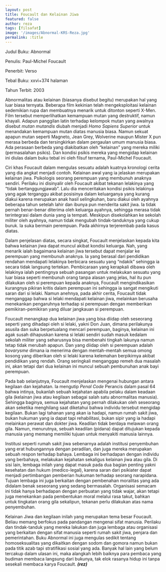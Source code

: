 ```yaml
---
layout: post
title: Foucault dan Kelainan Jiwa
featured: false
author: reza
tags: [filsafat]
image: '/images/Abnormal-KRS-Reza.jpg'
permalink: :title
---
```


Judul Buku: Abnormal

Penulis: Paul-Michel Foucault

Penerbit: Verso

Tebal Buku: xxvi+374 halaman

Tahun Terbit: 2003

Abnormalitas atau kelainan (biasanya disebut begitu) merupakan hal yang luar biasa ternyata. Beberapa film kekinian telah mengeksploitasi kelainan sedemikian rupa dan membuatnya menarik untuk ditonton seperti X-Men. Film tersebut memperlihatkan kemampuan mutan yang destruktif, namun khayali. Adapun panggilan latin terhadap kelompok mutan yang awalnya disebut _mutan mutandis_ diubah menjadi _Homo Sapiens Superior_ untuk menandakan kemampuan mutan diatas manusia biasa. Namun sekuat apapun mutan seperti Magneto, Jean Grey, Wolverine maupun Mister X pun merasa berbeda dan tersingkirkan dalam pergaulan umum manusia biasa. Ada perasaan berbeda yang diakibatkan oleh “kelainan” yang mereka miliki (permasalahan psikis). Dan kondisi psikis mereka yang mengidap kelainan ini diulas dalam buku tebal ini oleh filsuf ternama, Paul-Michel Foucault.

Ciri khas Foucault dalam mengulas sesuatu adalah kuatnya kronologi cerita yang dia angkat menjadi contoh. Kelainan awal yang ia jelaskan merupakan kelainan jiwa. Psikologis seorang perempuan yang membunuh anaknya sendiri. Perilaku ini disinyalir oleh Foucault akibat tekanan lelakinya yang “tidak bertanggungjawab”. Lalu dia menceritakan kondisi psikis lelakinya yang agak terganggu akibat posisinya dalam keluarganya yang kurang diakui karena merupakan anak hasil selingkuhan, baru diakui oleh ayahnya beberapa tahun setelah lahir dan ibunya pun menderita sakit jiwa. Ia tidak pernah benar-benar diterima oleh keluarga ayahnya, sehingga merasa tidak terintegrasi dalam dunia yang ia tempati. Meskipun disekolahkan ke sekolah militer oleh ayahnya, namun tidak mengubah tindak-tanduknya yang cukup buruk. Ia suka bermain perempuan. Pada akhirnya terjerembab pada kasus diatas.

Dalam penjelasan diatas, secara singkat, Foucault menjelaskan kepada kita bahwa kelainan jiwa dapat muncul akibat kondisi keluarga. Nah, yang menarik ialah bagaimana kelainan jiwa tersebut dapat menjalar ke perempuan yang membunuh anaknya. Ia yang berasal dari pendidikan rendahan mendapati lelakinya berbicara sesuatu yang “ndakik” sehingga ia secara tidak langsung tertekan. Pembicaraan yang kerapkali dibawa oleh lelakinya ialah pentingnya sebuah pasangan untuk melakukan sesuatu yang luar biasa seperti membunuh orang tanpa alasan yang jelas, hal itu pun dilakukan oleh si perempuan kepada anaknya, Foucault mengindikasikan kurangnya pikiran kritis dalam perempuan ini sehingga ia sangat mengikuti saran dari si lelaki. Namun anehnya, pada akhir cerita, Foucault tidak menganggap bahwa si lelaki mendapati kelainan jiwa, melainkan berusaha menekankan pengaruhnya terhadap si perempuan dengan memberikan pemikiran-pemikiran yang diluar jangkauan si perempuan.

Foucault menangkap dua kelainan jiwa yang bisa diidap oleh seseorang seperti yang dihadapi oleh si lelaki, yakni Don Juan, dimana perilakunya asusila dan suka berpetualang mencari perempuan, baginya, kelainan ini agak susah dihapuskan karena si lelaki sendiri sudah masuk kedalam sekolah militer yang seharusnya bisa membenahi tingkah lakunya namun tetap tidak merubah apapun. Dan yang diidap oleh si perempuan adalah _bovarysme_ dimana ia menerima dengan mentah-mentah semua omong kosong yang diberikan oleh si lelaki karena kelemahan berpikirnya akibat pendidikan yang rendah. Orang seringkali menganggap remeh dua masalah ini, akan tetapi dari dua kelainan ini muncul sebuah pembunuhan anak bayi perempuan.

Pada bab selanjutnya, Foucault menjelaskan mengenai hubungan antara kegilaan dan kejahatan. Ia mengutip _Penal Code_ Perancis dalam pasal 64 bahwa intinya, bukanlah sebuah kejahatan apabila pelaku dalam keadaan gila (kelainan jiwa atau kegilaan sebagai salah satu abnormalitas manusia). Sehingga baginya, semua kejahatan yang pernah dilakukan oleh seseorang akan seketika menghilang saat diketahui bahwa individu tersebut mengidap kegilaan. Bukan lagi tahanan yang akan ia hadapi, namun rumah sakit jiwa, bukan hukuman yang ia dapat tapi rehabilitasi, bukan sipir yang ia hadapi melainkan perawat dan dokter jiwa. Keadilan tidak berdaya melawan orang gila. Namun, menurutnya, sebuah keadilan (pidana) dapat ditujukan kepada manusia yang memang memiliki tujuan untuk menyakiti manusia lainnya.

Institusi seperti rumah sakit jiwa sebenarnya adalah institusi penyembuhan yang erat hubungannya dengan peradilan, dan juga mereka merupakan sebuah respon terhadap bahaya. Lembaga ini berhadapan dengan individu yang berbahaya, melakukan kejahatan sekaligus kelainan jiwa atau gila. Di sisi lain, lembaga inilah yang dapat masuk pada dua bagian penting yakni kesehatan dan hukum (medico-legal), karena saran dari psikiater dapat menjadi pertimbangan pemberian hukuman terhadap seorang narapidana. Tujuan lembaga ini juga berkaitan dengan pembenahan moralitas yang ada didalam benak seseorang yang sedang bermasalah. Organisasi semacam ini tidak hanya berhadapan dengan perbuatan yang tidak wajar, akan tetapi juga menekankan pada pembentukan moral melalui rasa takut, bahkan untuk tingkatan orang gila sekalipun, tekanan perlu dilakukan atas nama penyembuhan.

Kelainan Jiwa dan kegilaan inilah yang merupakan tema besar Foucault. Beliau memang berfokus pada pandangan mengenai sifat manusia. Perilaku dan tindak-tanduk yang mereka lakukan dan juga lembaga atau organisasi yang berkaitan dengan sifat manusia seperti rumah sakit jiwa, penjara dan pemerintahan. Buku Abnormal ini juga mengulas sedikit tentang homoseksualitas yang dikaitkan dengan sodom dan gomora namun bukan pada titik azab tapi stratifikasi sosial yang ada. Banyak hal lain yang belum tercakup dalam ulasan ini, maka alangkah lebih baiknya para pembaca yang budiman membaca langsung dari bukunya, tak elok rasanya hidup ini tanpa sesekali membaca karya Foucault. **_(rez)_**
